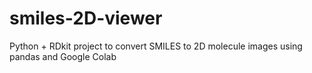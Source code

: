 # smiles-2D-viewer
Python + RDkit project to convert SMILES to 2D molecule images using pandas and Google Colab
